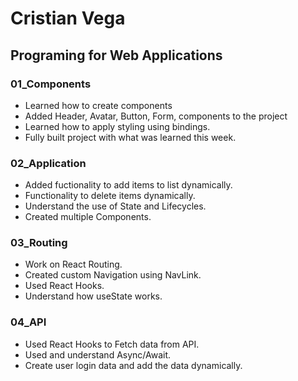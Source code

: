 # Cristian Vega

## Programing for Web Applications

### 01_Components

- Learned how to create components
- Added Header, Avatar, Button, Form, components to the project
- Learned how to apply styling using bindings.
- Fully built project with what was learned this week.

### 02_Application

- Added fuctionality to add items to list dynamically.
- Functionality to delete items dynamically.
- Understand the use of State and Lifecycles.
- Created multiple Components.

### 03_Routing

- Work on React Routing.
- Created custom Navigation using NavLink.
- Used React Hooks.
- Understand how useState works.

### 04_API

- Used React Hooks to Fetch data from API.
- Used and understand Async/Await.
- Create user login data and add the data dynamically.
